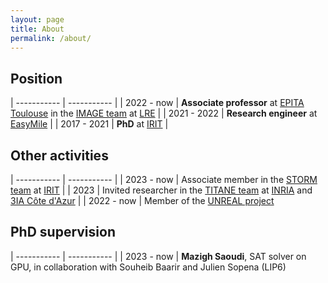 ```yaml
---
layout: page
title: About
permalink: /about/
---
```


## Position

| ----------- | ----------- |
| 2022 - now  | __Associate professor__ at [EPITA Toulouse](https://www.epita.fr) in the [IMAGE team](https://www.lre.epita.fr/image) at [LRE](https://www.lre.epita.fr) |
| 2021 - 2022 | __Research engineer__ at [EasyMile](https://easymile.com) |
| 2017 - 2021 | __PhD__ at [IRIT](https://www.irit.fr/) |

## Other activities

| ----------- | ----------- |
| 2023 - now  | Associate member in the [STORM team](https://www.irit.fr/STORM/site) at [IRIT](https://www.irit.fr) |
| 2023 | Invited researcher in the [TITANE team](https://team.inria.fr/titane/team) at [INRIA](https://www.inria.fr) and [3IA Côte d'Azur](https://3ia.univ-cotedazur.eu) |
| 2022 - now | Member of the [UNREAL project](https://www.irit.fr/unreal)

## PhD supervision

| ----------- | ----------- |
| 2023 - now | __Mazigh Saoudi__, SAT solver on GPU, in collaboration with Souheib Baarir and Julien Sopena (LIP6)